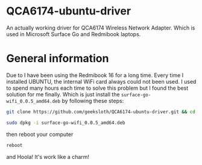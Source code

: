 # QCA6174-ubuntu-driver
An actually working driver for QCA6174 Wireless Network Adapter. Which is used in Microsoft Surface Go and Redmibook laptops.

# General information
Due to I have been using the Redmibook 16 for a long time. Every time I installed UBUNTU, the internal WiFi card always could not been used. I used to spend many hours each time to solve this problem but I found the best solution for me finally. Which is just install the `surface-go-wifi_0.0.5_amd64.deb` by following these steps:

```bash
git clone https://github.com/geeksloth/QCA6174-ubuntu-driver.git && cd QCA6174-ubuntu-driver
```
```bash
sudo dpkg -i surface-go-wifi_0.0.5_amd64.deb
```
then reboot your computer
```bash
reboot
```
and Hoola! It's work like a charm!
